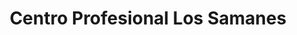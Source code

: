 ---
title: "Centro Profesional Los Samanes"
url: /caracas/centro-profesional-los-samanes/
shop: centro comercial
---